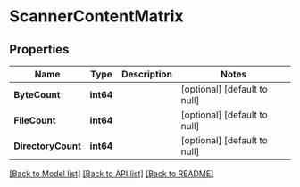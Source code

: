 # ScannerContentMatrix

## Properties
Name | Type | Description | Notes
------------ | ------------- | ------------- | -------------
**ByteCount** | **int64** |  | [optional] [default to null]
**FileCount** | **int64** |  | [optional] [default to null]
**DirectoryCount** | **int64** |  | [optional] [default to null]

[[Back to Model list]](../README.md#documentation-for-models) [[Back to API list]](../README.md#documentation-for-api-endpoints) [[Back to README]](../README.md)

